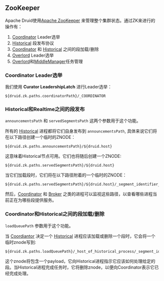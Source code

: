 <!-- toc -->
## ZooKeeper

Apache Druid使用[Apache ZooKeeper](http://zookeeper.apache.org/) 来管理整个集群状态。通过ZK来进行的操作有：

1. [Coordinator](Coordinator.md) Leader选举
2. [Historical](Historical.md) 段发布协议
3. [Coordinator](Coordinator.md) 和 [Historical](Historical.md) 之间的段加载/删除
4. [Overlord](Overlord.md) Leader选举
5. [Overlord](Overlord.md)和[MiddleManager](MiddleManager.md)任务管理

### Coordinator Leader选举

我们使用 **Curator LeadershipLatch** 进行Leader选举：
```
${druid.zk.paths.coordinatorPath}/_COORDINATOR
```

### Historical和Realtime之间的段发布

`announcementsPath` 和 `servedSegmentsPath` 这两个参数用于这个功能。

所有的 [Historical](Historical.md) 进程都将它们自身发布到 `announcementsPath`, 具体来说它们将在以下路径创建一个临时的ZNODE：
```
${druid.zk.paths.announcementsPath}/${druid.host}
```

这意味着Historical节点可用。它们也将随后创建一个ZNODE:
```
${druid.zk.paths.servedSegmentsPath}/${druid.host}
```

当它们加载段时，它们将在以下路径附着的一个临时的ZNODE：
```
${druid.zk.paths.servedSegmentsPath}/${druid.host}/_segment_identifier_
```

然后，[Coordinator](Coordinator.md) 和 [Broker](Broker.md) 之类的进程可以监视这些路径，以查看哪些进程当前正在为哪些段提供服务。

### Coordinator和Historical之间的段加载/删除
`loadQueuePath` 参数用于这个功能。

当 [Coordiantor](Coordinator.md) 决定一个 [Historical](Historical.md) 进程应该加载或删除一个段时，它会将一个临时znode写到:

```
${druid.zk.paths.loadQueuePath}/_host_of_historical_process/_segment_identifier
```

这个znode将包含一个payload，它向Historical进程指示它应该如何处理给定的段。当Historical进程完成任务时，它将删除znode，以便向Coordinator表示它已经完成处理。